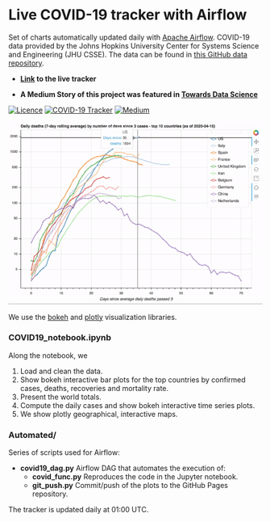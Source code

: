 # Live COVID-19 tracker with Airflow

Set of charts automatically updated daily with [Apache Airflow](https://airflow.apache.org). COVID-19 data provided by the Johns Hopkins University Center for Systems Science and Engineering (JHU CSSE). The data can be found in [this GitHub data repository](https://github.com/CSSEGISandData/COVID-19).

* __[Link](https://hectoramirez.github.io/covid/COVID19.html) to the live tracker__

* __A Medium Story of this project was featured in [Towards Data Science](https://medium.com/p/your-live-covid-19-tracker-with-airflow-and-github-pages-658c3e048304?source=email-2e35a42940fd--writer.postDistributed&sk=343b8c88e348ff738b1f947c38076c97)__

[![Licence](https://img.shields.io/badge/Licence-MIT-red)]((https://opensource.org/licenses/MIT))
[![COVID-19 Tracker](https://img.shields.io/badge/COVID--19-Tracker-green)](https://hectoramirez.github.io/covid/COVID19.html)
[![Medium](https://img.shields.io/badge/Medium-Story-informational)](https://medium.com/p/your-live-covid-19-tracker-with-airflow-and-github-pages-658c3e048304?source=email-2e35a42940fd--writer.postDistributed&sk=343b8c88e348ff738b1f947c38076c97)

![Illustration of photon/dark photon passage through inhomogeneities.](plots/gif.gif)

We use the [bokeh](https://bokeh.org) and [plotly](https://plotly.com) visualization libraries.

### COVID19_notebook.ipynb

Along the notebook, we
1. Load and clean the data.
2. Show bokeh interactive bar plots for the top countries by confirmed cases, deaths, recoveries and mortality rate.
3. Present the world totals.
4. Compute the daily cases and show bokeh interactive time series plots.
5. We show plotly geographical, interactive maps.

### Automated/

Series of scripts used for Airflow:
* <b>covid19_dag.py</b> Airflow DAG that automates the execution of:
    * <b>covid_func.py</b> Reproduces the code in the Jupyter notebook.
    * <b>git_push.py</b> Commit/push of the plots to the GitHub Pages repository.
    
The tracker is updated daily at 01:00 UTC.